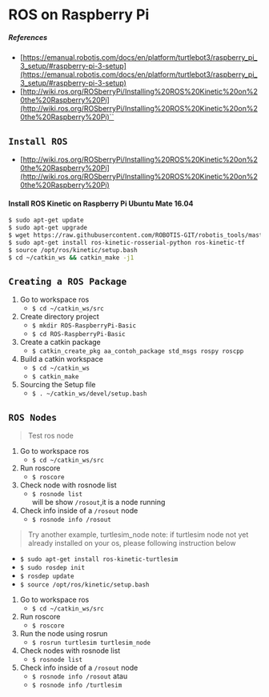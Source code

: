 # ROS on Raspberry Pi

##### References
- [https://emanual.robotis.com/docs/en/platform/turtlebot3/raspberry_pi_3_setup/#raspberry-pi-3-setup](https://emanual.robotis.com/docs/en/platform/turtlebot3/raspberry_pi_3_setup/#raspberry-pi-3-setup)
- [http://wiki.ros.org/ROSberryPi/Installing%20ROS%20Kinetic%20on%20the%20Raspberry%20Pi](http://wiki.ros.org/ROSberryPi/Installing%20ROS%20Kinetic%20on%20the%20Raspberry%20Pi)``

## `Install ROS`
- [http://wiki.ros.org/ROSberryPi/Installing%20ROS%20Kinetic%20on%20the%20Raspberry%20Pi](http://wiki.ros.org/ROSberryPi/Installing%20ROS%20Kinetic%20on%20the%20Raspberry%20Pi)

#### Install ROS Kinetic on Raspberry Pi Ubuntu Mate 16.04
```sh
$ sudo apt-get update
$ sudo apt-get upgrade
$ wget https://raw.githubusercontent.com/ROBOTIS-GIT/robotis_tools/master/install_ros_kinetic_rp3.sh && chmod 755 ./install_ros_kinetic_rp3.sh && bash ./install_ros_kinetic_rp3.sh
$ sudo apt-get install ros-kinetic-rosserial-python ros-kinetic-tf
$ source /opt/ros/kinetic/setup.bash
$ cd ~/catkin_ws && catkin_make -j1
```

## `Creating a ROS Package`
1. Go to workspace ros
	- `$ cd ~/catkin_ws/src`
2. Create directory project
	- `$ mkdir ROS-RaspberryPi-Basic`
	- `$ cd ROS-RaspberryPi-Basic`
3. Create a catkin package
	- `$ catkin_create_pkg aa_contoh_package std_msgs rospy roscpp`
4. Build a catkin workspace
	- `$ cd ~/catkin_ws`
	- `$ catkin_make`
5. Sourcing the Setup file
	- `$ . ~/catkin_ws/devel/setup.bash`

## `ROS Nodes`
> Test ros node
1. Go to workspace ros
	- `$ cd ~/catkin_ws/src`
2. Run roscore
	- `$ roscore`
3. Check node with rosnode list
	- `$ rosnode list`<br/>
	will be show `/rosout`,it is a node running
4. Check info inside of a `/rosout` node
	- `$ rosnode info /rosout`

> Try another example, turtlesim_node
note: if turtlesim node not yet already installed on your os, please following instruction below
- `$ sudo apt-get install ros-kinetic-turtlesim`
- `$ sudo rosdep init`
- `$ rosdep update`
- `$ source /opt/ros/kinetic/setup.bash`

1. Go to workspace ros
	- `$ cd ~/catkin_ws/src`
2. Run roscore
	- `$ roscore`
3. Run the node using rosrun
	- `$ rosrun turtlesim turtlesim_node`
4. Check nodes with rosnode list
	- `$ rosnode list`
5. Check info inside of a `/rosout` node
	- `$ rosnode info /rosout` atau
	- `$ rosnode info /turtlesim`
